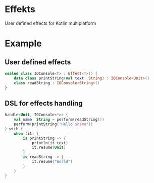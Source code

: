 # Effekts

User defined effects for Kotlin multiplatform

# Example

## User defined effects

```kotlin
sealed class IOConsole<T> : Effect<T>() {
    data class printString(val text: String) : IOConsole<Unit>()
    class readString : IOConsole<String>()
}
```

## DSL for effects handling

```kotlin
handle<Unit, IOConsole<*>> {
    val name: String = perform(readString())
    perform(printString("Hello $name"))
} with {
    when (it) {
        is printString -> {
            println(it.text)
            it.resume(Unit)
        }
        is readString -> {            
            it.resume("World")
        }
    }
}
```
